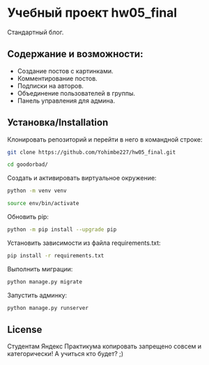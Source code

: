 
# Учебный проект hw05_final
Стандартный блог.
## Содержание и возможности:
* Создание постов с картинками. 
* Комментирование постов.
* Подписки на авторов.
* Объединение пользователей в группы.
* Панель управления для админа.

## Установка/Installation

Клонировать репозиторий и перейти в него в командной строке:
```bash
git clone https://github.com/Yohimbe227/hw05_final.git
```
```bash
cd goodorbad/
```
Cоздать и активировать виртуальное окружение:
```bash
python -m venv venv
```
```bash
source env/bin/activate
```
Обновить pip:
```bash
python -m pip install --upgrade pip
```
Установить зависимости из файла requirements.txt:
```bash
pip install -r requirements.txt
```
Выполнить миграции:
```bash
python manage.py migrate
```
Запустить админку:
```bash
python manage.py runserver
```

## License

Студентам Яндекс Практикума копировать запрещено совсем и категорически! А учиться кто будет? ;)
